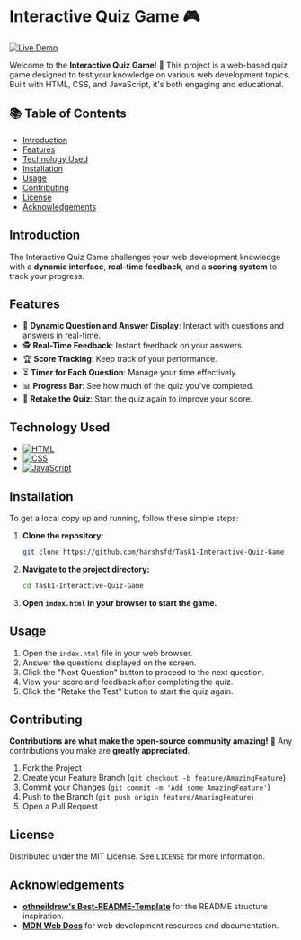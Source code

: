 # Interactive Quiz Game 🎮

[![Live Demo](https://img.shields.io/badge/Live_Demo-Click_Here-brightgreen)](https://harshsfd.github.io/Interactive-Quiz-Game/)

Welcome to the **Interactive Quiz Game**! 🚀 This project is a web-based quiz game designed to test your knowledge on various web development topics. Built with HTML, CSS, and JavaScript, it's both engaging and educational.

## 📚 Table of Contents

- [Introduction](#introduction)
- [Features](#features)
- [Technology Used](#technology-used)
- [Installation](#installation)
- [Usage](#usage)
- [Contributing](#contributing)
- [License](#license)
- [Acknowledgements](#acknowledgements)

## Introduction

The Interactive Quiz Game challenges your web development knowledge with a **dynamic interface**, **real-time feedback**, and a **scoring system** to track your progress.

## Features

- 🌟 **Dynamic Question and Answer Display**: Interact with questions and answers in real-time.
- 🕵️ **Real-Time Feedback**: Instant feedback on your answers.
- 🏆 **Score Tracking**: Keep track of your performance.
- ⏳ **Timer for Each Question**: Manage your time effectively.
- 📊 **Progress Bar**: See how much of the quiz you’ve completed.
- 🔄 **Retake the Quiz**: Start the quiz again to improve your score.

## Technology Used

* [![HTML](https://img.shields.io/badge/HTML-5-orange)](https://developer.mozilla.org/en-US/docs/Web/HTML)
* [![CSS](https://img.shields.io/badge/CSS-3-blue)](https://developer.mozilla.org/en-US/docs/web/CSS)
* [![JavaScript](https://img.shields.io/badge/JavaScript-ES6-yellow)](https://developer.mozilla.org/en-US/docs/Web/JavaScript)
  
## Installation

To get a local copy up and running, follow these simple steps:

1. **Clone the repository:**
    ```bash
    git clone https://github.com/harshsfd/Task1-Interactive-Quiz-Game
    ```

2. **Navigate to the project directory:**
    ```bash
    cd Task1-Interactive-Quiz-Game
    ```

3. **Open `index.html` in your browser to start the game.**

## Usage

1. Open the `index.html` file in your web browser.
2. Answer the questions displayed on the screen.
3. Click the "Next Question" button to proceed to the next question.
4. View your score and feedback after completing the quiz.
5. Click the "Retake the Test" button to start the quiz again.

## Contributing

**Contributions are what make the open-source community amazing!** 🌟 Any contributions you make are **greatly appreciated**.

1. Fork the Project
2. Create your Feature Branch (`git checkout -b feature/AmazingFeature`)
3. Commit your Changes (`git commit -m 'Add some AmazingFeature'`)
4. Push to the Branch (`git push origin feature/AmazingFeature`)
5. Open a Pull Request

## License

Distributed under the MIT License. See `LICENSE` for more information.

## Acknowledgements

- **[othneildrew's Best-README-Template](https://github.com/othneildrew/Best-README-Template)** for the README structure inspiration.
- **[MDN Web Docs](https://developer.mozilla.org/)** for web development resources and documentation.
